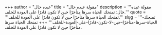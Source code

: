 +++
author = "عبده خال"
title = "مقولة عبده خال"
description = '''مقولة عبده خال: تمنحك الحياة سرها متأخرًا حين لا تكون قادرًا على العودة للخلف.'''
quote = '''تمنحك الحياة سرها متأخرًا حين لا تكون قادرًا على العودة للخلف.'''
slug = '''تمنحك-الحياة-سرها-متأخرًا-حين-لا-تكون-قادرًا-على-العودة-للخلف'''
+++
تمنحك الحياة سرها متأخرًا حين لا تكون قادرًا على العودة للخلف.
